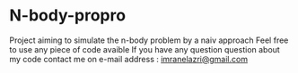 # N-body-propro
Project aiming to simulate the n-body problem by a naiv approach
Feel free to use any piece of code avaible
If you have any question question about my code contact me on e-mail address : imranelazri@gmail.com
